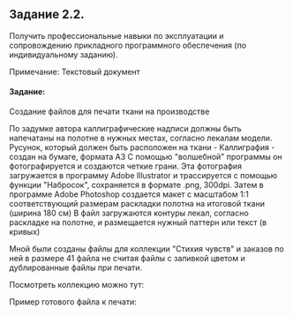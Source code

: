 ## Задание 2.2.
Получить профессиональные навыки по эксплуатации и сопровождению прикладного программного обеспечения (по индивидуальному заданию).

Примечание: Текстовый документ

#### Задание: 
Создание файлов для печати ткани на производстве 

По задумке автора каллиграфические надписи должны быть напечатаны на полотне в нужных местах, согласно лекалам модели.
Русунок, который должен быть расположен на ткани - Каллиграфия - создан на бумаге, формата А3
С помощью "волшебной" программы он фотографируется и создаются четкие грани.
Эта фотография загружается в программу Adobe Illustrator и трассируется с помощью функции "Набросок", сохраняется в формате .png, 300dpi.
Затем в программе Adobe Photoshop создается макет с масштабом 1:1 соответствующий размерам раскладки полотна на итоговой ткани (ширина 180 см) 
В файл загружаются контуры лекал, согласно раскладке на полотне, и размещается нужный паттерн или текст (в кривых)

Мной были созданы файлы для коллекции "Стихия чувств" и заказов по ней 
в размере 41 файла не считая файлы с заливкой цветом и дублированные файлы при печати.

Посмотреть коллекцию можно тут: [](https://drive.google.com/file/d/1_KmULKcMEGYDoG700RElFnknXHUa6obz/view)

Пример готового файла к печати: ![]()

